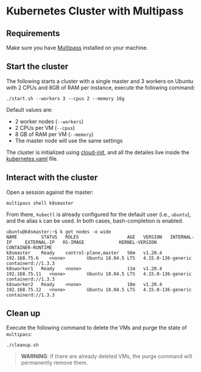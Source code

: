 # Kubernetes Cluster with Multipass

## Requirements

Make sure you have [Multipass](https://multipass.run/) installed on your machine.

## Start the cluster

The following starts a cluster with a single master and 3 workers on Ubuntu with 2 CPUs and 8GB of RAM per instance, execute the following command:

```bash=
./start.sh --workers 3 --cpus 2 --memory 16g
```

Default values are:

* 2 worker nodes (`--workers`)
* 2 CPUs per VM (`--cpus`)
* 8 GB of RAM per VM (`--memory`)
* The master node will use the same settings

The cluster is initialized using [cloud-init](https://cloudinit.readthedocs.io/en/latest/), and all the detailes live inside the [kubernetes.yaml](./kubernetes.yaml) file.

## Interact with the cluster

Open a session against the master:

```bash=
multipass shell k8smaster
```

From there, `kubectl` is already configured for the default user (i.e., `ubuntu`), and the alias `k` can be used. In both cases, bash-completion is enabled.

```bash=
ubuntu@k8smaster:~$ k get nodes -o wide
NAME         STATUS   ROLES                  AGE   VERSION   INTERNAL-IP     EXTERNAL-IP   OS-IMAGE             KERNEL-VERSION       CONTAINER-RUNTIME
k8smaster    Ready    control-plane,master   56m   v1.20.4   192.168.75.6    <none>        Ubuntu 18.04.5 LTS   4.15.0-136-generic   containerd://1.3.3
k8sworker1   Ready    <none>                 11m   v1.20.4   192.168.75.11   <none>        Ubuntu 18.04.5 LTS   4.15.0-136-generic   containerd://1.3.3
k8sworker2   Ready    <none>                 10m   v1.20.4   192.168.75.12   <none>        Ubuntu 18.04.5 LTS   4.15.0-136-generic   containerd://1.3.3
```

## Clean up

Execute the following command to delete the VMs and purge the state of `multipass`:

```bash=
./cleanup.sh
```

> **WARNING**: If there are already deleted VMs, the purge command will permanently remove them.